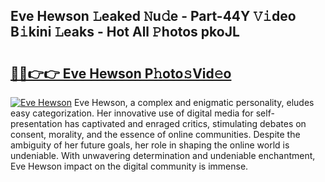 ## Eve Hewson 𝙻eaked 𝙽u𝚍e - Part-44Y 𝚅𝚒deo B𝚒kini 𝙻eaks - Hot All 𝙿hotos pkoJL

# <h2><a href="http://ld0exhv.urlbe.top/?page=Eve+Hewson">🔗🔗👉👉 Eve Hewson P𝚑oto𝚜Vid𝚎o</a></h2>

[![Eve Hewson](https://i.imgur.com/eBuTRDB.gif)](http://ld0exhv.urlbe.top/?page=Eve+Hewson)
Eve Hewson, a complex and enigmatic personality, eludes easy categorization. Her innovative use of digital media for self-presentation has captivated and enraged critics, stimulating debates on consent, morality, and the essence of online communities. Despite the ambiguity of her future goals, her role in shaping the online world is undeniable. With unwavering determination and undeniable enchantment, Eve Hewson impact on the digital community is immense.
